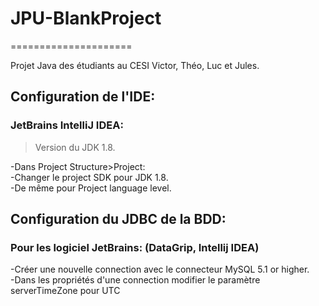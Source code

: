 # JPU-BlankProject
=====================

Projet Java des étudiants au CESI Victor, Théo, Luc et Jules.

## Configuration de l'IDE:  
### JetBrains IntelliJ IDEA:  
 >Version du JDK 1.8.
 
 -Dans Project Structure>Project:  
 -Changer le project SDK pour JDK 1.8.  
 -De même pour Project language level.

## Configuration du JDBC de la BDD:  
### Pour les logiciel JetBrains: (DataGrip, Intellij IDEA)  
  -Créer une nouvelle connection avec le connecteur MySQL 5.1 or higher.  
  -Dans les propriétés d'une connection modifier le paramètre serverTimeZone pour UTC  